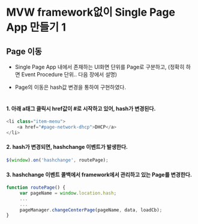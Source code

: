 # MVW framework없이 Single Page App 만들기 1

## Page 이동

* Single Page App 내에서 존재하는 UI화면 단위를 Page로 구분하고, (정확히 하면 Event Procedure 단위.. 다음 장에서 설명) 

* Page의 이동은 hash값 변경을 통하여 구현하였다.
<br><br>

#### 1. 아래 a태그 클릭시 href값이 #로 시작하고 있어, hash가 변경된다. 
```js
<li class="item-menu">
    <a href="#page-network-dhcp">DHCP</a>
</li>
```
    
#### 2. hash가 변경되면, hashchange 이벤트가 발생한다.
```js
$(window).on('hashchange', routePage);
```
    
#### 3. hashchange 이벤트 콜백에서 framework에서 관리하고 있는 Page를 변경한다.
```js
function routePage() {
     var pageName = window.location.hash;
     ...
     ...
     pageManager.changeCenterPage(pageName, data, loadCb);
}
``` 